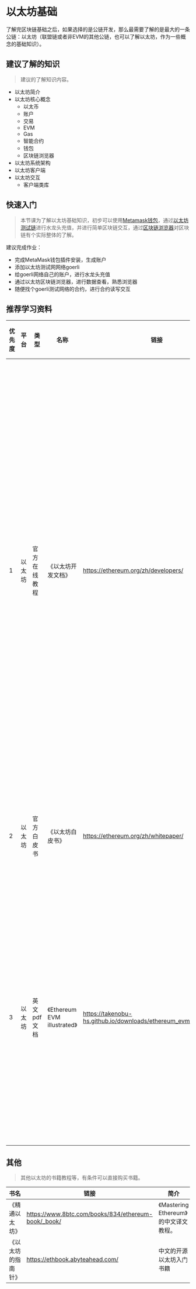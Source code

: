 # 以太坊基础

了解完区块链基础之后，如果选择的是公链开发，那么最需要了解的是最大的一条公链：以太坊（联盟链或者非EVM的其他公链，也可以了解以太坊，作为一些概念的基础知识）。

## 建议了解的知识
> 建议的了解知识内容。

- 以太坊简介
- 以太坊核心概念
  - 以太币
  - 账户
  - 交易
  - EVM
  - Gas
  - 智能合约
  - 钱包
  - 区块链浏览器
- 以太坊系统架构
- 以太坊客户端
- 以太坊交互
  - 客户端类库

## 快速入门

> 本节课为了解以太坊基础知识，初步可以使用[Metamask钱包](https://metamask.io/)，通过[以太坊测试链](https://ethereum.org/zh/developers/docs/networks/#goerli)进行水龙头充值，并进行简单区块链交互，通过[区块链浏览器](https://ethereum.org/zh/)对区块链有个实际整体的了解。

建议完成作业：

- 完成MetaMask钱包插件安装，生成账户
- 添加以太坊测试网网络goerli
- 给goerli网络自己的账户，进行水龙头充值
- 通过以太坊区块链浏览器，进行数据查看，熟悉浏览器
- 随便找个goerli测试网络的合约，进行合约读写交互

## 推荐学习资料

| 优先度 | 平台 | 类型 | 名称 | 链接 | 推荐指数 | 备注 |
| --- | --- | --- | --- | --- | --- | --- |
| 1 | 以太坊 | 官方在线教程 | 《以太坊开发文档》 | https://ethereum.org/zh/developers/ | 9 | 以太坊官方开发者资源教程，建议先了解核心概念， 即介绍、基础、堆栈部分，后面的其他是以太坊推荐的开发者课程及工具堆栈，比较有内容，质量也很高，如果学习无障碍，可以直接使用官方推荐学习。|
| 2 | 以太坊 | 官方白皮书 | 《以太坊白皮书》 | https://ethereum.org/zh/whitepaper/ | 9 | 以太坊官方白皮书，作为基础的验证，了解及补充 |
| 3 | 以太坊 | 英文pdf文档 | 《Ethereum EVM illustrated》 | https://takenobu-hs.github.io/downloads/ethereum_evm_illustrated.pdf | 9 | 以太坊虚拟机图解，英文版，但是对区块链的一些基础介绍和EVM虚拟机图示介绍，非常经典，可以用于验证和补充自己的基础 |


## 其他
> 其他以太坊的书籍教程等，有条件可以直接购买书籍。

| 书名 | 链接 |  简介 |
| --- | --- | --- | 
| 《精通以太坊》 | https://www.8btc.com/books/834/ethereum-book/_book/ | 《Mastering Ethereum》的中文译文教程。 |
| 《以太坊的指南针》 | https://ethbook.abyteahead.com/ | 中文的开源以太坊入门书籍 |

